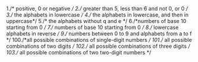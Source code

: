1./* positive, 0 or negative */
2./*  greater than 5, less than 6 and not 0, or 0 */
3./* the alphabets in lowercase */
4./* the alphabets in lowercase, and then in uppercase*/
5./* the alphabets without q and e */
6./*numbers of base 10 starting from 0 */
7./* numbers of base 10 starting from 0 */
8./* lowercase alphabets in reverse */
9./* numbers between 0 to 9 and alphabets from a to f */
100./*all possible combinations of single-digit numbers */
101./* all possible combinations of two digits */
102./* all possible combinations of three digits */
103./* all possible combinations of two two-digit numbers */

